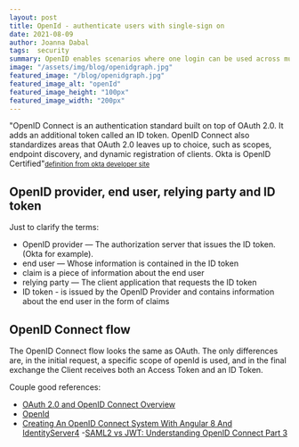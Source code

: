```yaml
---
layout: post
title: OpenId - authenticate users with single-sign on
date: 2021-08-09
author: Joanna Dabal
tags:  security
summary: OpenID enables scenarios where one login can be used across multiple applications, also known as single sign-on (SSO)
image: "/assets/img/blog/openidgraph.jpg"
featured_image: "/blog/openidgraph.jpg"
featured_image_alt: "openId"
featured_image_height: "100px"
featured_image_width: "200px"
---
```


"OpenID Connect is an authentication standard built on top of OAuth 2.0. It adds an additional token called an ID token. OpenID Connect also standardizes areas that OAuth 2.0 leaves up to choice, such as scopes, endpoint discovery, and dynamic registration of clients. Okta is OpenID Certified"<small>[definition from okta developer site](https://developer.okta.com/docs/concepts/oauth-openid/#oauth-2-0)</small>

## OpenID provider, end user, relying party and ID token

Just to clarify the terms:

- OpenID provider — The authorization server that issues the ID token. (Okta  for example).
- end user — Whose information is contained in the ID token
- claim is a piece of information about the end user
- relying party — The client application that requests the ID token
- ID token - is issued by the OpenID Provider and contains information about the end user in the form of claims

## OpenID Connect flow 

The OpenID Connect flow looks the same as OAuth. The only differences are, in the initial request, a specific scope of openId is used, and in the final exchange the Client receives both an Access Token and an ID Token.

<!-- ![](../assets/img/blog/openidgraph.jpg) -->


Couple good references:

- [OAuth 2.0 and OpenID Connect Overview](https://developer.okta.com/docs/concepts/oauth-openid/#oauth-2-0)
- [OpenId](https://openid.net/connect)
- [Creating An OpenID Connect System With Angular 8 And IdentityServer4](https://christianlydemann.com/creating-an-openid-connect-system-with-angular-8-and-identityserver4-oidc-part-1/)
-[SAML2 vs JWT: Understanding OpenID Connect Part 3](https://medium.com/@robert.broeckelmann/saml2-vs-jwt-understanding-openid-connect-part-3-b81c5aa9bc20)
